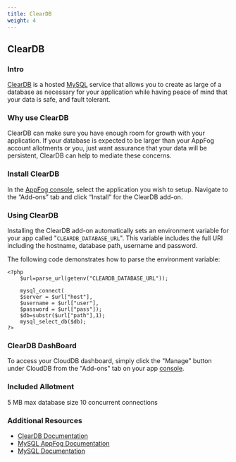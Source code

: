 ```yaml
---
title: ClearDB
weight: 4
---
```


## ClearDB

### Intro
[ClearDB](https://www.cleardb.com) is a hosted [MySQL](http://www.mysql.com/) service that allows you to create as large of a database as necessary for your application while having peace of mind that your data is safe, and fault tolerant.

### Why use ClearDB
ClearDB can make sure you have enough room for growth with your application. If your database is expected to be larger than your AppFog account allotments or you, just want assurance that your data will be persistent, ClearDB can help to mediate these concerns.

### Install ClearDB

In the [AppFog console](https://console.appfog.com/), select the application you wish to setup.
Navigate to the “Add-ons” tab and click “Install” for the ClearDB add-on.

### Using ClearDB

Installing the ClearDB add-on automatically sets an environment variable for your app called "`CLEARDB_DATABASE_URL`". This variable includes the full URI including the hostname, database path, username and password. 

The following code demonstrates how to parse the environment variable:

	<?php
		$url=parse_url(getenv("CLEARDB_DATABASE_URL"));

		mysql_connect(
		$server = $url["host"],
		$username = $url["user"],
		$password = $url["pass"]);
		$db=substr($url["path"],1);
		mysql_select_db($db);
	?>

### ClearDB DashBoard

To access your CloudDB dashboard, simply click the "Manage" button under CloudDB from the "Add-ons" tab on your app [console](https://console.appfog.com/).

### Included Allotment

5 MB max database size
10 concurrent connections

### Additional Resources
* [ClearDB Documentation](http://www.cleardb.com/developers)
* [MySQL AppFog Documentation](https://docs.appfog.com/services/mysql)
* [MySQL Documentation](http://dev.mysql.com/doc/)
